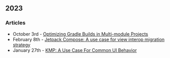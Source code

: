 ## 2023

### Articles

- October 3rd - [Optimizing Gradle Builds in Multi-module Projects](https://touchlab.co/optimizing-gradle-builds-in-Multi-module-projects)
- February 8th - [Jetpack Compose: A use case for view interop migration strategy](https://touchlab.co/jetpack-compose-a-use-case-for-view-interop-migration-strategy/)
- January 27th - [KMP: A Use Case For Common UI Behavior](https://touchlab.co/kmp-a-use-case-for-common-ui-behavior/)